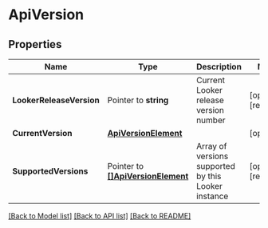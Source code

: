 # ApiVersion

## Properties

Name | Type | Description | Notes
------------ | ------------- | ------------- | -------------
**LookerReleaseVersion** | Pointer to **string** | Current Looker release version number | [optional] [readonly] 
**CurrentVersion** | [**ApiVersionElement**](ApiVersionElement.md) |  | [optional] 
**SupportedVersions** | Pointer to [**[]ApiVersionElement**](ApiVersionElement.md) | Array of versions supported by this Looker instance | [optional] [readonly] 

[[Back to Model list]](../README.md#documentation-for-models) [[Back to API list]](../README.md#documentation-for-api-endpoints) [[Back to README]](../README.md)


